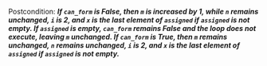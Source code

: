 Postcondition: ***If `can_form` is False, then `m` is increased by 1, while `n` remains unchanged, `i` is 2, and `x` is the last element of `assigned` if `assigned` is not empty. If `assigned` is empty, `can_form` remains False and the loop does not execute, leaving `m` unchanged. If `can_form` is True, then `m` remains unchanged, `n` remains unchanged, `i` is 2, and `x` is the last element of `assigned` if `assigned` is not empty.***